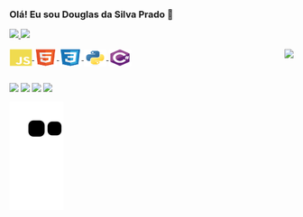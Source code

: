### Olá! Eu sou Douglas da Silva Prado 👋

<div>
  <a href="https://github.com/DouglasSilvaPrado">
  <img height="180em" src="https://github-readme-stats.vercel.app/api?username=DouglasSilvaPrado&show_icons=true&theme=dracula&include_all_commits=true&count_private=true"/>
  <img height="180em" src="https://github-readme-stats.vercel.app/api/top-langs/?username=DouglasSilvaPrado&layout=compact&langs_count=7&theme=dracula"/>
</div>
 
<div style="display: inline_block"><br>
  <img align="center" alt="Douglas-Js" height="30" width="40" src="https://raw.githubusercontent.com/devicons/devicon/master/icons/javascript/javascript-plain.svg">
  <img align="center" alt="Douglas-HTML" height="30" width="40" src="https://raw.githubusercontent.com/devicons/devicon/master/icons/html5/html5-original.svg">
  <img align="center" alt="Douglas-CSS" height="30" width="40" src="https://raw.githubusercontent.com/devicons/devicon/master/icons/css3/css3-original.svg">
  <img align="center" alt="Douglas-Python" height="30" width="40" src="https://raw.githubusercontent.com/devicons/devicon/master/icons/python/python-original.svg">
  <img align="center" alt="Douglas-Csharp" height="30" width="40" src="https://raw.githubusercontent.com/devicons/devicon/master/icons/csharp/csharp-original.svg">
  <img align="right" height="180em alt="Douglas-Avatar" src="https://lh3.googleusercontent.com/V4BHmhIQ7YXs_uBlSXBAZvAE8giZGQmy24fJnTQ92I_XH2SsBMCHFMhUHyXA5YYtgJE380WWWZvPFixpdUlpd_gp2X8Fu5yz3gZBZuRKShx_gSgLV3-RfWNYCpzo_j9V18nf2BCTFykdFo4G6lLrYBrFHJZks5WA-mV3pPr90QoAZT_6kMOmf55Q0rpa5MS3F9Eump-TVUhaNJyUcScICMEVssEMDexzAD6FhT2k3gRJdL2RMYqo2FKcGf-pjrToVzZcgnW_DJ5pzg4jWxQgvXWRicDZEnqzmapjtPXqJf7h0uUL3QzMjqw3XfCWxMQbIn0SezsIyRYhli_yZrqj-2vAROQrOb2do99U0QGaaIpqCjH8xBtFQDT_lE0rKc8j_ErlX3DXFGxDqbDHqc7c92zLYSmYS-kiaqojTwh7iTT4KdWKkZGpkypvqiTvKeZISFSqx1-hez-7T4t1ArlquFvG8Pkrh7UK73t8DgLbVNrXBGR_drxhWOilRydDYajXgvYSNNVzJIwlOZIFkBjBaeKlfetm4i6ZOLPl0VGkc3zub9iUkYMDbG_XjQcub3vqwGn4E2axXb7EHiQwuhQXY_wBvDfnGD2wVQVVbdkT_BNekF-2L8X_hTYTsSlBXDZZ7o5hY5aLX_YTk5eV7h3HtFnP1_k7pDqpU-cYa9pndJAVvlxjLTLlJYf-rruR44cQrZhzZ7HWxe4dE4CDdxRN7Q=s400-no?authuser=2">
</div>
  
##

<div>
<!--     <a href="" target="_blank"><img src="https://img.shields.io/badge/YouTube-FF0000?style=for-the-badge&logo=youtube&logoColor=white" target="_blank"></a> -->
  <a href="https://www.instagram.com/douglas_silva_prado/" target="_blank"><img src="https://img.shields.io/badge/-Instagram-%23E4405F?style=for-the-badge&logo=instagram&logoColor=white" target="_blank"></a>
 <a href="https://discord.com/channels/Douglas_Prado#0880" target="_blank"><img src="https://img.shields.io/badge/Discord-7289DA?style=for-the-badge&logo=discord&logoColor=white" target="_blank"></a> 
  <a href = "mailto:douglassilvadaprado@gmail.com"><img src="https://img.shields.io/badge/-Gmail-%23333?style=for-the-badge&logo=gmail&logoColor=white" target="_blank"></a>
  <a href="https://www.linkedin.com/in/douglas-da-silva-prado-2633b8130/" target="_blank"><img src="https://img.shields.io/badge/-LinkedIn-%230077B5?style=for-the-badge&logo=linkedin&logoColor=white" target="_blank"></a> 
</div>

![Snake animation](https://github.com/rafaballerini/rafaballerini/blob/output/github-contribution-grid-snake.svg)
